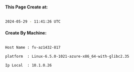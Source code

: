 
   
#### This Page Create at:

```bash

2024-05-29 - 11:41:26 UTC

```

#### Create By Machine:

```bash

Host Name : fv-az1432-817

platform  : Linux-6.5.0-1021-azure-x86_64-with-glibc2.35

Ip Local  : 10.1.0.26

```

